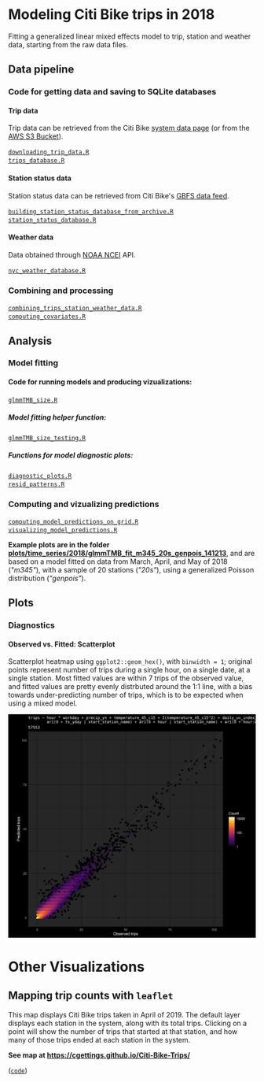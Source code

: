 # Modeling Citi Bike trips in 2018

Fitting a generalized linear mixed effects model to trip, station and weather data, starting from the raw data files.

## Data pipeline

### Code for getting data and saving to SQLite databases

#### Trip data

Trip data can be retrieved from the Citi Bike [system data page](https://www.citibikenyc.com/system-data) (or from the [AWS S3 Bucket](https://s3.amazonaws.com/tripdata/index.html)).

[`downloading_trip_data.R`](code/downloading_trip_data.R)  
[`trips_database.R`](code/trips_database.R)  

#### Station status data

Station status data can be retrieved from Citi Bike's [GBFS data feed](https://gbfs.citibikenyc.com/gbfs/en/station_status.json).

[`building_station_status_database_from_archive.R`](code/building_station_status_database_from_archive.R)  
[`station_status_database.R`](code/station_status_database.R)  

#### Weather data

Data obtained through [NOAA NCEI](https://www.ncei.noaa.gov/) API.

[`nyc_weather_database.R`](code/nyc_weather_database.R)  

### Combining and processing

[`combining_trips_station_weather_data.R`](code/combining_trips_station_weather_data.R)  
[`computing_covariates.R`](code/computing_covariates.R)  

## Analysis

### Model fitting

#### Code for running models and producing vizualizations:

[`glmmTMB_size.R`](code/glmmTMB_size.R)  

##### Model fitting helper function:

[`glmmTMB_size_testing.R`](code/functions/glmmTMB_size_testing.R)  

##### Functions for model diagnostic plots:

[`diagnostic_plots.R`](code/functions/diagnostic_plots.R)  
[`resid_patterns.R`](code/functions/resid_patterns.R)  

### Computing and vizualizing predictions

[`computing_model_predictions_on_grid.R`](code/computing_model_predictions_on_grid.R)  
[`visualizing_model_predictions.R`](code/visualizing_model_predictions.R)  

**Example plots are in the folder [plots/time_series/2018/glmmTMB_fit_m345_20s_genpois_141213](plots/time_series/2018/glmmTMB_fit_m345_20s_genpois_141213)**, and are based on a model fitted on data from March, April, and May of 2018 (*"m345"*), with a sample of 20 stations (*"20s"*), using a generalized Poisson distribution (*"genpois"*).

## Plots

### Diagnostics

#### Observed vs. Fitted: Scatterplot

Scatterplot heatmap using `ggplot2::geom_hex()`, with `binwidth = 1`; original points represent number of trips during a single hour, on a single date, at a single station. Most fitted values are within 7 trips of the observed value, and fitted values are pretty evenly distrbuted around the 1:1 line, with a bias towards under-predicting number of trips, which is to be expected when using a mixed model.

![](plots/time_series/2018/glmmTMB_fit_m345_20s_genpois_141213/glmmTMB_fit_m345_20s_genpois_141213_fitted_heatmap.png)  

# Other Visualizations

## Mapping trip counts with `leaflet`

This map displays Citi Bike trips taken in April of 2019. The default layer displays each station in the system, along with its total trips. Clicking on a point will show the number of trips that started at that station, and how many of those trips ended at each station in the system.

**See map at https://cgettings.github.io/Citi-Bike-Trips/**

([`code`](code/station_trips_leaflet.R))


